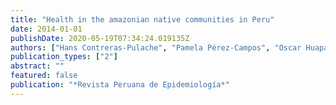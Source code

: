 ```yaml
---
title: "Health in the amazonian native communities in Peru"
date: 2014-01-01
publishDate: 2020-05-19T07:34:24.019135Z
authors: ["Hans Contreras-Pulache", "Pamela Pérez-Campos", "Oscar Huapaya-Huertas", "Horacio Chacón-Torrico", "Daniela Champin-Mimbela", "Lissette Freyre-Adrianzén", "Carolina Arévalo-León", "Silvia Torres-Llaque", "Carolina Black-Tam"]
publication_types: ["2"]
abstract: ""
featured: false
publication: "*Revista Peruana de Epidemiología*"
---
```

